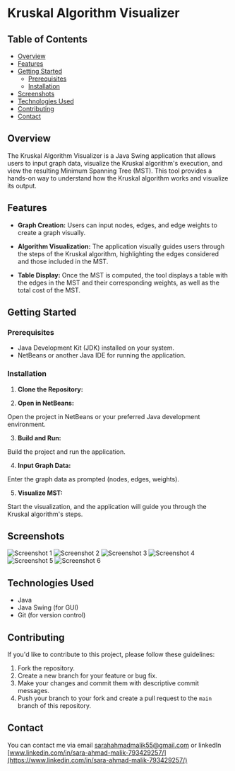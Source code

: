 
# Kruskal Algorithm Visualizer

## Table of Contents

- [Overview](#overview)
- [Features](#features)
- [Getting Started](#getting-started)
  - [Prerequisites](#prerequisites)
  - [Installation](#installation)
- [Screenshots](#screenshots)
- [Technologies Used](#technologies-used)
- [Contributing](#contributing)
- [Contact](#contact)

## Overview

The Kruskal Algorithm Visualizer is a Java Swing application that allows users to input graph data, visualize the Kruskal algorithm's execution, and view the resulting Minimum Spanning Tree (MST). This tool provides a hands-on way to understand how the Kruskal algorithm works and visualize its output.

## Features

- **Graph Creation:** Users can input nodes, edges, and edge weights to create a graph visually.

- **Algorithm Visualization:** The application visually guides users through the steps of the Kruskal algorithm, highlighting the edges considered and those included in the MST.

- **Table Display:** Once the MST is computed, the tool displays a table with the edges in the MST and their corresponding weights, as well as the total cost of the MST.

## Getting Started

### Prerequisites

- Java Development Kit (JDK) installed on your system.
- NetBeans or another Java IDE for running the application.

### Installation

1. **Clone the Repository:**

2. **Open in NetBeans:**

Open the project in NetBeans or your preferred Java development environment.

3. **Build and Run:**

Build the project and run the application.

4. **Input Graph Data:**

Enter the graph data as prompted (nodes, edges, weights).

5. **Visualize MST:**

Start the visualization, and the application will guide you through the Kruskal algorithm's steps.

## Screenshots

![Screenshot 1](screenshots/screenshot1.png)
![Screenshot 2](screenshots/screenshot2.png)
![Screenshot 3](screenshots/screenshot3.png)
![Screenshot 4](screenshots/screenshot4.png)
![Screenshot 5](screenshots/screenshot5.png)
![Screenshot 6](screenshots/screenshot6.png)

## Technologies Used

- Java
- Java Swing (for GUI)
- Git (for version control)

## Contributing

If you'd like to contribute to this project, please follow these guidelines:

1. Fork the repository.
2. Create a new branch for your feature or bug fix.
3. Make your changes and commit them with descriptive commit messages.
4. Push your branch to your fork and create a pull request to the `main` branch of this repository.

## Contact
You can contact me via email [sarahahmadmalik55@gmail.com](mailto:sarahahmadmalik55@gmail.com) or linkedIn [www.linkedin.com/in/sara-ahmad-malik-793429257/](https://www.linkedin.com/in/sara-ahmad-malik-793429257/) 

 
